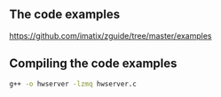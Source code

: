The code examples
-----------------

https://github.com/imatix/zguide/tree/master/examples

Compiling the code examples
---------------------------

```bash
g++ -o hwserver -lzmq hwserver.c
```
